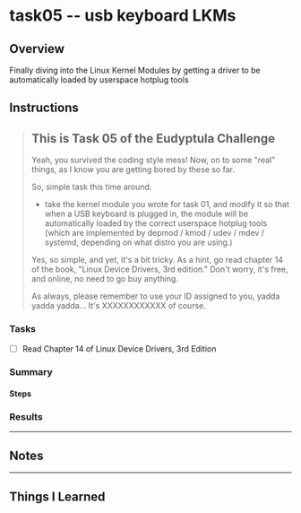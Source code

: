 # task05 -- usb keyboard LKMs

## Overview

Finally diving into the Linux Kernel Modules by getting a driver to be automatically loaded
by userspace hotplug tools

## Instructions

> This is Task 05 of the Eudyptula Challenge
> ------------------------------------------
> 
> Yeah, you survived the coding style mess!  Now, on to some "real"
> things, as I know you are getting bored by these so far.
> 
> So, simple task this time around:
>   - take the kernel module you wrote for task 01, and modify it so that
>     when a USB keyboard is plugged in, the module will be automatically
>     loaded by the correct userspace hotplug tools (which are implemented
>     by depmod / kmod / udev / mdev / systemd, depending on what distro
>     you are using.)
> 
> Yes, so simple, and yet, it's a bit tricky.  As a hint, go read chapter
> 14 of the book, "Linux Device Drivers, 3rd edition."  Don't worry, it's
> free, and online, no need to go buy anything.
> 
> As always, please remember to use your ID assigned to you, yadda yadda
> yadda...  It's XXXXXXXXXXXX of course.

### Tasks

- [ ] Read Chapter 14 of Linux Device Drivers, 3rd Edition

### Summary

#### Steps

### Results

___

## Notes

___

## Things I Learned
